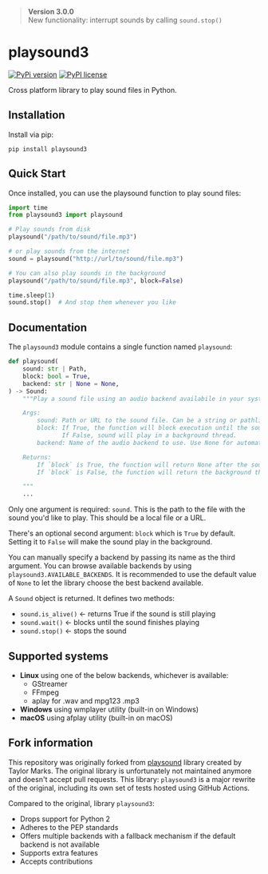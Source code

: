 > **Version 3.0.0** \
> New functionality: interrupt sounds by calling `sound.stop()`

# playsound3

[![PyPi version](https://img.shields.io/badge/dynamic/json?label=latest&query=info.version&url=https%3A%2F%2Fpypi.org%2Fpypi%2Fplaysound3%2Fjson)](https://pypi.org/project/playsound3)
[![PyPI license](https://img.shields.io/badge/dynamic/json?label=license&query=info.license&url=https%3A%2F%2Fpypi.org%2Fpypi%2Fplaysound3%2Fjson)](https://pypi.org/project/playsound3)

Cross platform library to play sound files in Python.

## Installation

Install via pip:

```
pip install playsound3
```

## Quick Start

Once installed, you can use the playsound function to play sound files:

```python
import time
from playsound3 import playsound

# Play sounds from disk
playsound("/path/to/sound/file.mp3")

# or play sounds from the internet
sound = playsound("http://url/to/sound/file.mp3")

# You can also play sounds in the background
playsound("/path/to/sound/file.mp3", block=False)

time.sleep(1)
sound.stop()  # And stop them whenever you like

```

## Documentation

The `playsound3` module contains a single function named `playsound`:

```python
def playsound(
    sound: str | Path,
    block: bool = True,
    backend: str | None = None,
) -> Sound:
    """Play a sound file using an audio backend availabile in your system.

    Args:
        sound: Path or URL to the sound file. Can be a string or pathlib.Path.
        block: If True, the function will block execution until the sound finishes playing.
               If False, sound will play in a background thread.
        backend: Name of the audio backend to use. Use None for automatic selection.

    Returns:
        If `block` is True, the function will return None after the sound finishes playing.
        If `block` is False, the function will return the background thread object.

    """
    ...
```

Only one argument is required: `sound`.
This is the path to the file with the sound you'd like to play.
This should be a local file or a URL.

There's an optional second argument: `block` which is `True` by default.
Setting it to `False` will make the sound play in the background.

You can manually specify a backend by passing its name as the third argument.
You can browse available backends by using `playsound3.AVAILABLE_BACKENDS`.
It is recommended to use the default value of `None` to let the library choose the best backend available.

A `Sound` object is returned. It defines two methods:

* `sound.is_alive()` <- returns True if the sound is still playing
* `sound.wait()` <- blocks until the sound finishes playing
* `sound.stop()` <- stops the sound

## Supported systems

* **Linux** using one of the below backends, whichever is available:
    * GStreamer
    * FFmpeg
    * aplay for .wav and mpg123 .mp3
* **Windows** using wmplayer utility (built-in on Windows)
* **macOS** using afplay utility (built-in on macOS)

## Fork information

This repository was originally forked from [playsound](https://github.com/TaylorSMarks/playsound) library created by Taylor Marks. The original library is unfortunately not maintained anymore and doesn't accept pull requests. This library: `playsound3` is a major rewrite of the original, including its own set of tests hosted using GitHub Actions.

Compared to the original, library `playsound3`:

* Drops support for Python 2
* Adheres to the PEP standards
* Offers multiple backends with a fallback mechanism if the default backend is not available
* Supports extra features
* Accepts contributions
